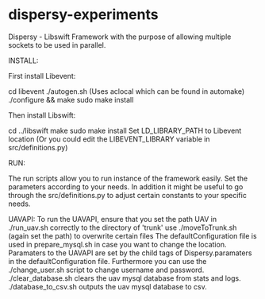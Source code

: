 dispersy-experiments
====================

Dispersy - Libswift Framework with the purpose of allowing multiple sockets to be used in parallel.

INSTALL:

First install Libevent:

cd libevent
./autogen.sh (Uses aclocal which can be found in automake)
./configure && make
sudo make install

Then install Libswift:

cd ../libswift
make
sudo make install
Set LD_LIBRARY_PATH to Libevent location (Or you could edit the LIBEVENT_LIBRARY variable in src/definitions.py)

RUN:

The run scripts allow you to run instance of the framework easily. Set the parameters according to your needs.
In addition it might be useful to go through the src/definitions.py to adjust certain constants to your specific needs.

UAVAPI:
To run the UAVAPI, ensure that you set the path UAV in ./run_uav.sh correctly to the directory of 'trunk'
use ./moveToTrunk.sh (again set the path) to overwrite certain files
The defaultConfiguration file is used in prepare_mysql.sh in case you want to change the location. 
Paramaters to the UAVAPI are set by the child tags of Dispersy.paramaters in the defaultConfiguration file.
Furthermore you can use the ./change_user.sh script to change username and password.
./clear_database.sh clears the uav mysql database from stats and logs.
./database_to_csv.sh outputs the uav mysql database to csv.
